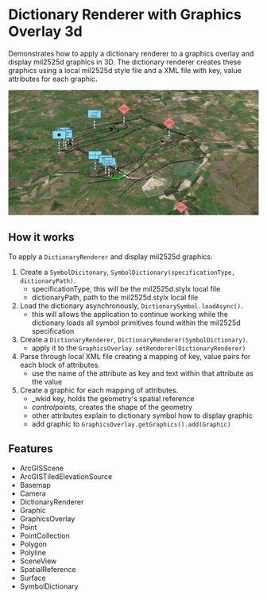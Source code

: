 <h1>Dictionary Renderer with Graphics Overlay 3d</h1>

<p>Demonstrates how to apply a dictionary renderer to a graphics overlay and display mil2525d graphics in 3D.
  The dictionary renderer creates these graphics using a local mil2525d style file and a XML file with key,
  value attributes for each graphic.</p>

<p><img src="DictionaryRendererGraphicsOverlay3d.png"/></p>

<h2>How it works</h2>

<p>To apply a <code>DictionaryRenderer</code> and display mil2525d graphics:</p>

<ol>
  <li>Create a <code>SymbolDicitonary</code>, <code>SymbolDictionary(specificationType, dictionaryPath)</code>.
    <ul><li>specificationType, this will be the mil2525d.stylx local file</li>
      <li>dictionaryPath,  path to the mil2525d.stylx local file</li></ul></li>
  <li>Load the dictionary asynchronously, <code>DictionarySymbol.loadAsync()</code>.
    <ul><li>this will allows the application to continue working while the dictionary loads all symbol primitives found within the mil2525d specification</li></ul></li>
  <li>Create a <code>DictionaryRenderer</code>, <code>DictionaryRenderer(SymbolDictionary)</code>.
    <ul><li>apply it to the <code>GraphicsOverlay.setRenderer(DictionaryRenderer)</code></li></ul></li>
  <li>Parse through local XML file creating a mapping of key, value pairs for each block of attributes.
    <ul><li>use the name of the attribute as key and text within that attribute as the value</li></ul></li>
  <li>Create a graphic for each mapping of attributes.
    <ul><li>_wkid key, holds the geometry's spatial reference</li>
      <li><em>control</em>points, creates the shape of the geometry</li>
      <li>other attributes explain to dictionary symbol how to display graphic</li>
      <li>add graphic to <code>GraphicsOverlay.getGraphics().add(Graphic)</code></li></ul></li>
</ol>

<h2>Features</h2>

<ul>
  <li>ArcGISScene</li>
  <li>ArcGISTiledElevationSource</li>
  <li>Basemap</li>
  <li>Camera</li>
  <li>DictionaryRenderer</li>
  <li>Graphic</li>
  <li>GraphicsOverlay</li>
  <li>Point</li>
  <li>PointCollection</li>
  <li>Polygon</li>
  <li>Polyline</li>
  <li>SceneView</li>
  <li>SpatialReference</li>
  <li>Surface</li>
  <li>SymbolDictionary</li>
</ul>



